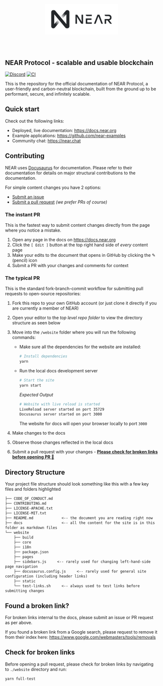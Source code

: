 <br />
<br />

<p align="center">
<img src="website/static/docs/assets/near_logo.png" width="240">
</p>

<br />
<br />

## NEAR Protocol - scalable and usable blockchain

[![Discord](https://img.shields.io/discord/490367152054992913.svg)](http://near.chat)
[![CI](https://github.com/near/docs/actions/workflows/build-check.yml/badge.svg)](https://github.com/near/docs/actions/workflows/build-check.yml)

This is the repository for the official documentation of NEAR Protocol, a user-friendly and carbon-neutral blockchain, built from the ground up to be performant, secure, and infinitely scalable.

## Quick start

Check out the following links:

- Deployed, live documentation: https://docs.near.org
- Example applications: https://github.com/near-examples
- Community chat: https://near.chat

## Contributing

NEAR uses [Docusaurus](https://docusaurus.io) for documentation. Please refer to their documentation for details on major structural contributions to the documentation.

For simple content changes you have 2 options:

- [Submit an issue](https://github.com/near/docs/issues)
- [Submit a pull request](https://github.com/near/docs/pulls) *(we prefer PRs of course)*

### The instant PR

This is the fastest way to submit content changes directly from the page where you notice a mistake.

1. Open any page in the docs on https://docs.near.org
2. Click the `[ Edit ]` button at the top right hand side of _every_ content page
3. Make your edits to the document that opens in GitHub by clicking the ✎ (pencil) icon
4. Submit a PR with your changes and comments for context

### The typical PR

This is the standard fork-branch-commit workflow for submitting pull requests to open-source repositories:

1. Fork this repo to your own GitHub account (or just clone it directly if you are currently a member of NEAR)

2. Open your editor to the _top level repo folder_ to view the directory structure as seen below

3. Move into the `/website` folder where you will run the following commands:

   - Make sure all the dependencies for the website are installed:

     ```sh
     # Install dependencies
     yarn
     ```

   - Run the local docs development server

      ```sh
      # Start the site
      yarn start
      ```

      _Expected Output_

      ```sh
      # Website with live reload is started
      LiveReload server started on port 35729
      Docusaurus server started on port 3000
      ```

      The website for docs will open your browser locally to port `3000`

4. Make changes to the docs

5. Observe those changes reflected in the local docs

6. Submit a pull request with your changes - **[Please check for broken links before opening PR 🙏](#check-for-broken-links)**

## Directory Structure

Your project file structure should look something like this with a few key files and folders highlighted

```
├── CODE_OF_CONDUCT.md
├── CONTRIBUTING.md
├── LICENSE-APACHE.txt
├── LICENSE-MIT.txt
├── README.md             <-- the document you are reading right now
├── docs                  <-- all the content for the site is in this folder as markdown files
└── website
    ├── build
    ├── core
    ├── i18n
    ├── package.json
    ├── pages
    ├── sidebars.js     <-- rarely used for changing left-hand-side page navigation
    ├── docusaurus.config.js     <-- rarely used for general site configuration (including header links)
    ├── static
    └── test-links.sh     <-- always used to test links before submitting changes
```

## Found a broken link?

For broken links internal to the docs, please submit an issue or PR request as per above.

If you found a broken link from a Google search, please request to remove it from their index here: https://www.google.com/webmasters/tools/removals

## Check for broken links

Before opening a pull request, please check for broken links by navigating to `./website` directory and run:

```bash
yarn full-test
```
